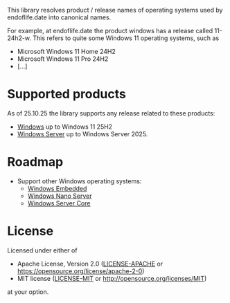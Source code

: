 This library resolves product / release names of operating systems used by 
endoflife.date into canonical names.

For example, at endoflife.date the product windows has a release called 11-24h2-w. 
This refers to quite some Windows 11 operating systems, such as

* Microsoft Windows 11 Home 24H2
* Microsoft Windows 11 Pro 24H2
* [...]

# Supported products

As of 25.10.25 the library supports any release related to these products:

* [Windows](https://endoflife.date/api/v1/products/windows) up to Windows 11 25H2
* [Windows Server](https://endoflife.date/api/v1/products/windows-server) up to Windows Server 2025.

# Roadmap

* Support other Windows operating systems:
  * [Windows Embedded](https://endoflife.date/api/v1/products/windows-embedded)
  * [Windows Nano Server](https://endoflife.date/api/v1/products/windows-nano-server)
  * [Windows Server Core](https://endoflife.date/api/v1/products/windows-server-core)

# License

Licensed under either of

* Apache License, Version 2.0 ([LICENSE-APACHE](LICENSE-APACHE) or https://opensource.org/license/apache-2-0)
* MIT license ([LICENSE-MIT](LICENSE-MIT) or http://opensource.org/licenses/MIT)

at your option.

